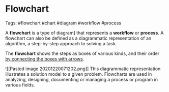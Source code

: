 # Flowchart
Tags: #flowchart #chart #diagram #workflow #process 

A **flowchart** is a type of diagram] that represents a **workflow** or **process**. A flowchart can also be defined as a diagrammatic representation of an algorithm, a step-by-step approach to solving a task.

The **flowchart** shows the steps as boxes of various kinds, and their order <u>by connecting the boxes with arrows</u>. 

![[Pasted image 20201220071202.png]]
This diagrammatic representation illustrates a solution model to a given problem. Flowcharts are used in analyzing, designing, documenting or managing a process or program in various fields.